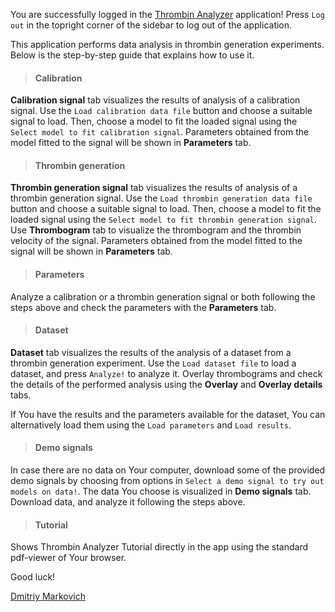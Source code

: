 You are successfully logged in the [Thrombin
Analyzer](https://dmitriymarkovich.shinyapps.io/Thrombin_Analyzer/) application!
Press `Log out` in the topright corner of the sidebar to log out of the
application.

This application performs data analysis in thrombin generation
experiments. Below is the step-by-step guide that explains how to use it.

> #### Calibration

**Calibration signal** tab visualizes the results of analysis of a calibration
signal.  Use the `Load calibration data file` button and choose a suitable
signal to load. Then, choose a model to fit the loaded signal using the `Select
model to fit calibration signal`. Parameters obtained from the model fitted to
the signal will be shown in **Parameters** tab.

> #### Thrombin generation

**Thrombin generation signal** tab visualizes the results of analysis of a
thrombin generation signal.  Use the `Load thrombin generation data file` button
and choose a suitable signal to load. Then, choose a model to fit the loaded
signal using the `Select model to fit thrombin generation signal`. Use
**Thrombogram** tab to visualize the thrombogram and the thrombin velocity of
the signal. Parameters obtained from the model fitted to the signal will be
shown in **Parameters** tab.

> #### Parameters

Analyze a calibration or a thrombin generation signal or both following the
steps above and check the parameters with the **Parameters** tab.

> #### Dataset

**Dataset** tab visualizes the results of the analysis of a dataset from a
thrombin generation experiment. Use the `Load dataset file` to load a dataset,
and press `Analyze!` to analyze it.  Overlay thrombograms and check the details
of the performed analysis using the **Overlay** and **Overlay details** tabs.

If You have the results and the parameters available for the dataset, You can
alternatively load them using the `Load parameters` and `Load results`.

> #### Demo signals

In case there are no data on Your computer, download some of the provided demo
signals by choosing from options in `Select a demo signal to try out models on
data!`. The data You choose is visualized in **Demo signals** tab. Download
data, and analyze it following the steps above.

> #### Tutorial

Shows Thrombin Analyzer Tutorial directly in the app using the standard 
pdf-viewer of Your browser.

Good luck!

[Dmitriy Markovich](http://www.nanotech.dtu.dk/english/Service/Phonebook/Person?id=69192&tab=0)
